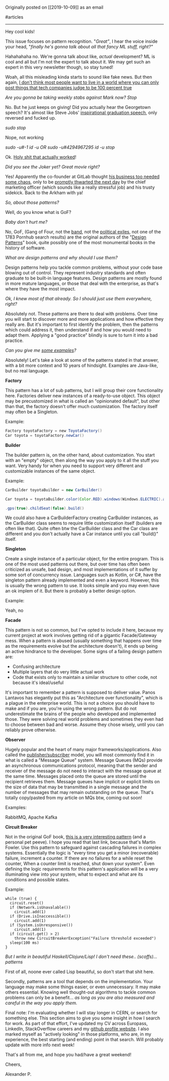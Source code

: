 Originally posted on [[2019-10-09]] as an email

#articles 

---

Hey cool kids!

This issue focuses on pattern recognition. "_Great"_, I hear the voice inside your head, "_finally he's gonna talk about all that fancy ML stuff, right?"_


Hahahahaha no. We're gonna talk about like, _actual_ development? ML is cool and all but I'm not the expert to talk about it. We may get such an expert in this very newsletter though, so stay tuned!  
  

Woah, all this misleading kinda starts to sound like fake news. But then again, [I don't think most people want to live in a world where you can only post things that tech companies judge to be 100 percent true](https://www.cnet.com/news/facebook-ceo-mark-zuckerberg-defends-decision-to-allow-politicians-to-lie-in-ads/)  

_Are you gonna be taking weekly stabs against Mark now? Stop_

No. But he just keeps on giving! Did you actually hear the Georgetown speech? It's almost like Steve Jobs' [inspirational graduation speech](https://www.youtube.com/results?search_query=steve+jobs+speech), only reversed and fucked up.  

_sudo stop_

Nope, not working

_sudo -u#-1 id -u OR sudo -u#4294967295 id -u stop_

Ok. [Holy shit that actually worked](https://thehackernews.com/2019/10/linux-sudo-run-as-root-flaw.html)! 

_Did you see the Joker yet? Great movie right?_ 

Yes! Apparently the co-founder at GitLab thought [his business too needed some chaos](https://www.theregister.co.uk/2019/10/16/gitlab_employees_gagged/), only to be [promptly thwarted the next day](https://www.theregister.co.uk/2019/10/17/gitlab_reverse_ferret/) by the chief marketing officer (which sounds like a really stressful job) and his trusty sidekick. Back to the Arkham with ya!

_So, about those patterns?_

Well, do you know what is GoF?

_Baby don't hurt me?_

No, GoF, (Gang of Four, not the [band](https://en.wikipedia.org/wiki/Gang_of_Four_(band)), not the [political exiles](https://en.wikipedia.org/wiki/Gang_of_Four), not one of the 1783 Pornhub search results) are the original authors of the "[Design Patterns](https://en.wikipedia.org/wiki/Design_Patterns)" book, quite possibly one of the most monumental books in the history of software.  

_What are design patterns and why should I use them?_

Design patterns help you tackle common problems, without your code base blowing out of control. They represent industry standards and often graduate to be built-in language features. Design patterns are mostly found in more mature languages, or those that deal with the enterprise, as that's where they have the most impact.

_Ok, I knew most of that already. So I should just use them everywhere, right?_

Absolutely not. These patterns are there to deal with problems. Over time you will start to discover more and more applications and how effective they really are. But it's important to first identify the problem, then the patterns which could address it, then understand if and how you would need to adapt them. Applying a "good practice" blindly is sure to turn it into a bad practice.

_Can you give me [some examples](https://stackoverflow.com/questions/1673841/examples-of-gof-design-patterns-in-javas-core-libraries)?_

Absolutely! Let's take a look at some of the patterns stated in that answer, with a bit more context and 10 years of hindsight. Examples are Java-like, but no real language.  

**Factory**

This pattern has a lot of sub patterns, but I will group their core functionality here. Factories deliver new instances of a ready-to-use object. This object may be precustomized in what is called an "opinionated default", but other than that, the factory doesn't offer much customization. The factory itself may often be a Singleton.

Example:

```java
Factory toyotaFactory = new ToyotaFactory()
Car toyota = toyotaFactory.newCar()  
```

**Builder**

The builder pattern is, on the other hand, about customization. You start with an "empty" object, then along the way you apply to it all the stuff you want. Very handy for when you need to support very different and customizable instances of the same object.  

Example:

```java
CarBuilder toyotaBuilder = new CarBuilder()

Car toyota = toyotaBuilder.color(Color.RED).windows(Windows.ELECTRIC).abs(true)

.gps(true).childSeat(false).build()
```

We could also have a CarBuilderFactory creating CarBuilder instances, as the CarBuilder class seems to require little customization itself (builders are often like that). Quite often btw the CarBuilder class and the Car class are different and you don't actually have a Car instance until you call "build()" itself.  

**Singleton**

Create a single instance of a particular object, for the entire program. This is one of the most used patterns out there, but over time has often been criticized as unsafe, bad design, and most implementations of it suffer by some sort of concurrency issue. Languages such as Kotlin, or C#, have the singleton pattern already implemented and even a keyword. However, this is usually the wrong pattern to use. It looks simple and you may even have an ok implem of it. But there is probably a better design option.

Example:

Yeah, no

**Facade**

This pattern is not so common, but I've opted to include it here, because my current project at work involves getting rid of a gigantic Facade/Gateway mess. When a pattern is abused (usually something that happens over time as the requirements evolve but the architecture doesn't), it ends up being an active hindrance to the developer. Some signs of a failing design pattern are:

- Confusing architecture
- Multiple layers that do very little actual work
- Code that exists only to maintain a similar structure to other code, not because it's ideal/useful

It's important to remember a pattern is supposed to deliver value. Panos Lantavos has elegantly put this as "Architecture over functionality", which is a plague in the enterprise world. This is not a choice you should have to make and if you are, you're using the wrong pattern. But do not underestimate the brains of the people who developed and implemented those. They were solving real world problems and sometimes they even had to choose between bad and worse. Assume they chose wisely, until you can reliably prove otherwise.

**Observer**

Hugely popular and the heart of many major frameworks/applications. Also called the [publisher/subscriber](https://en.wikipedia.org/wiki/Publish%E2%80%93subscribe_pattern) model, you will most commonly find it in what is called a "Message Queue" system. Message Queues (MQs) provide an asynchronous communications protocol, meaning that the sender and receiver of the message do not need to interact with the message queue at the same time. Messages placed onto the queue are stored until the recipient retrieves them. Message queues have implicit or explicit limits on the size of data that may be transmitted in a single message and the number of messages that may remain outstanding on the queue. That's totally copy/pasted from my article on MQs btw, coming out soon!

Examples:

RabbitMQ, Apache Kafka

**Circuit Breaker**

Not in the original GoF book, [this is a very interesting pattern](https://martinfowler.com/bliki/CircuitBreaker.html) (and a personal pet peeve). I hope you read that last link, because that's Martin Fowler. Use this pattern to safeguard against cascading failures in complex systems. Essentially the logic is "every time you get a minor (recoverable) failure, increment a counter. If there are no failures for a while reset the counter, When a counter limit is reached, shut down your system". Even defining the logic requirements for this pattern's application will be a very illuminating view into your system, what to expect and what are its conditions and possible states.

Example:

```
while (true) {
  circuit.reset()
  if (Network.isUnavalable()) 
    circuit.add(1)
  if (Drive.isInaccessible()) 
    circuit.add(1)
  if (System.isUnresponsive()) 
    circuit.add(1)  
  if (circuit.get() > 2) 
    throw new CircuitBreakerException("Failure threshold exceeded")
  sleep(100 ms)
}
```

_But I write in beautiful Haskell/Clojure/Lisp! I don't need these.. (scoffs)... patterns_

First of all, noone ever called Lisp beautiful, so don't start that shit here. 

Secondly, patterns are a tool that depends on the implementation. Your language may make some things easier, or even unnecessary. It may make others essential. Knowing well thought-out algorithms to tackle common problems can only be a benefit... _as long as you are also measured and careful in the way you apply them._

Final note: I'm evaluating whether I will stay longer in CERN, or search for something else. This section aims to give you some insight in how I search for work. As part of that effort, I've updated my CV across Europass, LinkedIn, StackOverflow careers and my [github profile website](https://alkoclick.github.io/). I also marked myself as "actively looking" in those platforms, who are, in my experience, the best starting (and ending) point in that search. Will probably update with more info next week!

That's all from me, and hope you had/have a great weekend!

Cheers,

Alexander P.